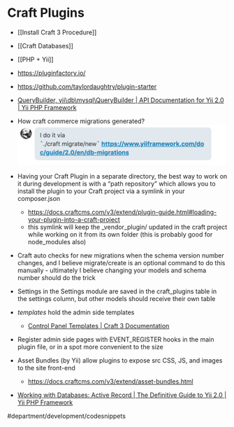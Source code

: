# Craft Plugins
* [[Install Craft 3 Procedure]] 
* [[Craft Databases]] 
* [[PHP + Yii]]

* https://pluginfactory.io/
* https://github.com/taylordaughtry/plugin-starter

* [QueryBuilder, yii\db\mysql\QueryBuilder | API Documentation for Yii 2.0 | Yii PHP Framework](https://www.yiiframework.com/doc/api/2.0/yii-db-mysql-querybuilder)
* How craft commerce migrations generated?
![](Craft%20Plugins/Screen%20Shot%202018-08-22%20at%209.50.14%20PM.png)

* Having your Craft Plugin in a separate directory, the best way to work on it during development is with a “path repository” which allows you to install the plugin to your Craft project via a symlink in your composer.json
	* https://docs.craftcms.com/v3/extend/plugin-guide.html#loading-your-plugin-into-a-craft-project
	* this symlink will keep the _vendor_plugin/ updated in the craft project while working on it from its own folder (this is probably good for node_modules also)
* Craft auto checks for new migrations when the schema version number changes, and I believe migrate/create is an optional command to do this manually - ultimately I believe changing your models and schema number should do the trick
* Settings in the Settings module are saved in the craft_plugins table in the settings column, but other models should receive their own table
* _templates_ hold the admin side templates
	* [Control Panel Templates | Craft 3 Documentation](https://docs.craftcms.com/v3/extend/cp-templates.html#page-templates)
* Register admin side pages with EVENT_REGISTER hooks in the main plugin file, or in a spot more convenient to the size
* Asset Bundles (by Yii) allow plugins to expose src CSS, JS, and images to the site front-end
	* https://docs.craftcms.com/v3/extend/asset-bundles.html
* [Working with Databases: Active Record | The Definitive Guide to Yii 2.0 | Yii PHP Framework](https://www.yiiframework.com/doc/guide/2.0/en/db-active-record)


#department/development/codesnippets
